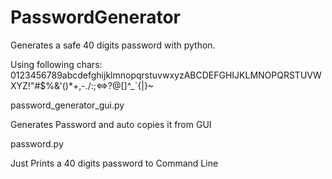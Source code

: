 # PasswordGenerator

Generates a safe 40 digits password with python.

Using following chars:
0123456789abcdefghijklmnopqrstuvwxyzABCDEFGHIJKLMNOPQRSTUVWXYZ!"#$%&'()*+,-./:;<=>?@[\]^_`{|}~


password_generator_gui.py

Generates Password and auto copies it from GUI 


password.py

Just Prints a 40 digits password to Command Line
